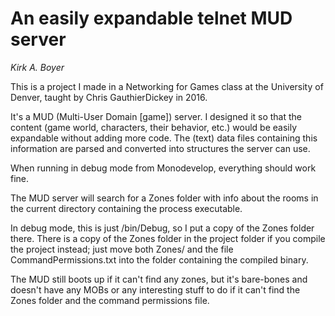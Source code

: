 # An easily expandable telnet MUD server
*Kirk A. Boyer*

This is a project I made in a Networking for Games class at the University of Denver, taught by Chris GauthierDickey in 2016.

It's a MUD (Multi-User Domain [game]) server. I designed it so that the content (game world, characters, their behavior, etc.) would be easily expandable without adding more code. The (text) data files containing this information are parsed and converted into structures the server can use.

When running in debug mode from Monodevelop, everything should work fine.

The MUD server will search for a Zones folder with info about the rooms in the current directory containing the process executable. 

In debug mode, this is just /bin/Debug, so I put a copy of the Zones folder there.
There is a copy of the Zones folder in the project folder if you compile the project instead; just move both Zones/ and the file CommandPermissions.txt into the folder containing the compiled binary.

The MUD still boots up if it can't find any zones, but it's bare-bones and doesn't have any MOBs or any interesting stuff to do if it can't find the Zones folder and the command permissions file.
